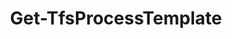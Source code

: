 ﻿---
title: Get-TfsProcessTemplate
breadcrumbs: [ "ProcessTemplate" ]
parent: "ProcessTemplate"
description: "Gets information from one or more process templates."
remarks: 
parameterSets: 
  "_All_": [ Collection, ProcessTemplate ] 
  "__AllParameterSets":  
    ProcessTemplate: 
      type: "object"  
      position: "0"  
    Collection: 
      type: "object" 
parameters: 
  - name: "ProcessTemplate" 
    description: "Specifies the name of the process template(s) to be returned. Wildcards are supported. When omitted, all process templates in the given project collection are returned." 
    globbing: false 
    position: 0 
    type: "object" 
    aliases: [ Name ] 
    defaultValue: "*" 
  - name: "Name" 
    description: "Specifies the name of the process template(s) to be returned. Wildcards are supported. When omitted, all process templates in the given project collection are returned.This is an alias of the ProcessTemplate parameter." 
    globbing: false 
    position: 0 
    type: "object" 
    aliases: [ Name ] 
    defaultValue: "*" 
  - name: "Collection" 
    description: "Specifies the URL to the Team Project Collection or Azure DevOps Organization to connect to, a TfsTeamProjectCollection object (Windows PowerShell only), or a VssConnection object. You can also connect to an Azure DevOps Services organizations by simply providing its name instead of the full URL. For more details, see the Get-TfsTeamProjectCollection cmdlet. When omitted, it defaults to the connection set by Connect-TfsTeamProjectCollection (if any)." 
    globbing: false 
    type: "object"
inputs: 
outputs: 
  - type: "Microsoft.TeamFoundation.Core.WebApi.Process" 
    description: 
notes: 
relatedLinks: 
  - text: "Online Version:" 
    uri: "https://tfscmdlets.dev/Cmdlets/ProcessTemplate/Get-TfsProcessTemplate"
aliases: 
examples: 
---
